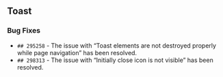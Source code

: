 ##  Toast

###    Bug Fixes

- `## 295258` - The issue with “Toast elements are  not destroyed properly while page navigation” has been resolved.
- `## 298313` - The issue with “Initially close icon is not visible” has been resolved.
